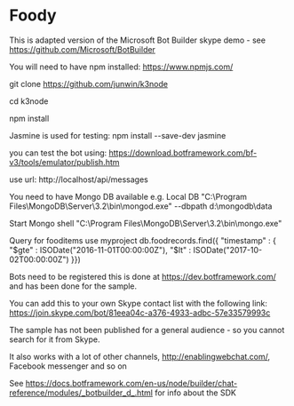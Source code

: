 # Foody

This is adapted version of the Microsoft Bot Builder skype demo - see https://github.com/Microsoft/BotBuilder

You will need to have npm installed: https://www.npmjs.com/

git clone https://github.com/junwin/k3node

cd k3node

npm install

Jasmine is used for testing:
npm install --save-dev jasmine

you can test the bot using: https://download.botframework.com/bf-v3/tools/emulator/publish.htm

use url: http://localhost/api/messages

You need to have Mongo DB available e.g.
Local DB
"C:\Program Files\MongoDB\Server\3.2\bin\mongod.exe" --dbpath d:\mongodb\data

Start Mongo shell
"C:\Program Files\MongoDB\Server\3.2\bin\mongo.exe" 

Query for fooditems
use myproject
db.foodrecords.find({ "timestamp" : { "$gte" : ISODate("2016-11-01T00:00:00Z"), "$lt" : ISODate("2017-10-02T00:00:00Z") }})

Bots need to be registered this is done at https://dev.botframework.com/ and has been done for the sample.

You can add this to your own Skype contact list with the following link:
https://join.skype.com/bot/81eea04c-a376-4933-adbc-57e33579993c



The sample has not been published for a general audience - so you cannot search for it from Skype.

It also works with a lot of other channels, http://enablingwebchat.com/, Facebook messenger and so on


See  https://docs.botframework.com/en-us/node/builder/chat-reference/modules/_botbuilder_d_.html  for info about the SDK


